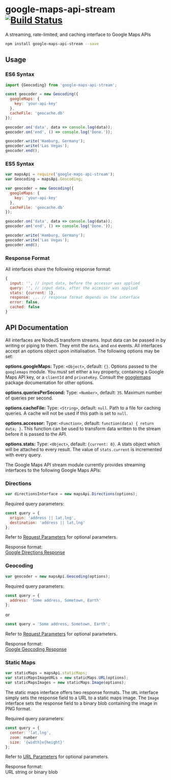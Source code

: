 # google-maps-api-stream [![Build Status](https://travis-ci.org/ubilabs/node-google-maps-api-stream.svg?branch=master)](https://travis-ci.org/ubilabs/node-google-maps-api-stream)

A streaming, rate-limited, and caching interface to Google Maps APIs

```sh
npm install google-maps-api-stream --save
```

## Usage

### ES6 Syntax

```js
import {Geocoding} from 'google-maps-api-stream';

const geocoder = new Geocoding({
  googleMaps: {
    key: 'your-api-key'
  },
  cacheFile: 'geocache.db'
});

geocoder.on('data', data => console.log(data));
geocoder.on('end', () => console.log('Done.'));

geocoder.write('Hamburg, Germany');
geocoder.write('Las Vegas');
geocoder.end();
```

### ES5 Syntax

```js
var mapsApi = require('google-maps-api-stream');
var Geocoding = mapsApi.Geocoding;

var geocoder = new Geocoding({
  googleMaps: {
    key: 'your-api-key'
  },
  cacheFile: 'geocache.db'
});

geocoder.on('data', data => console.log(data));
geocoder.on('end', () => console.log('Done.'));

geocoder.write('Hamburg, Germany');
geocoder.write('Las Vegas');
geocoder.end();
```

### Response Format

All interfaces share the following response format:

```js
{
  input: '', // input data, before the accessor was applied
  query: '', // input data, after the accessor was applied
  stats: {current: 1},
  response: ... // response format depends on the interface
  error: false,
  cached: false
}
```

## API Documentation

All interfaces are NodeJS transform streams. Input data can be passed in by writing or piping to them. They emit the `data`, and `end` events. All interfaces accept an options object upon initialisation. The following options may be set:

**options.googleMaps:** Type: `<Object>`, default: `{}`. Options passed to the `googlemaps` module. You *must* set either a `key` property, containing a Google Maps API key, or a `clientId` and `privateKey`. Consult the [googlemaps](https://www.npmjs.com/package/googlemaps) package documentation for other options.

**options.queriesPerSecond:** Type: `<Number>`, default: `35`. Maximum number of queries per second.

**options.cacheFile:** Type: `<String>`, default: `null`. Path to a file for caching queries. A cache will not be used if this path is set to `null`.

**options.accessor:** Type: `<Function>`, default: `function(data) { return data; }`. This function can be used to transform data written to the stream before it is passed to the API.

**options.stats:** Type: `<Object>`, default: `{current: 0}`. A stats object which will be attached to every result. The value of `stats.current` is incremented with every query.

The Google Maps API stream module currently provides streaming interfaces to the following Google Maps APIs:

### Directions

```js
var directionsInterface = new mapsApi.Directions(options);
```

Required query parameters:

```js
const query = {
  origin: 'address || lat,lng',
  destination: 'address || lat,lng'
};
```

Refer to [Request Parameters](https://developers.google.com/maps/documentation/directions/intro#RequestParameters) for optional parameters.

Response format:  
[Google Directions Response](https://developers.google.com/maps/documentation/directions/intro#DirectionsResponses)

### Geocoding

```js
var geocoder = new mapsApi.Geocoding(options);
```

Required query parameters:

```js
const query = {
  address: 'Some address, Sometown, Earth'
};
```

or

```js
const query = 'Some address, Sometown, Earth';
```

Refer to [Request Parameters](https://developers.google.com/maps/documentation/geocoding/intro#geocoding) for optional parameters.

Response format:  
[Google Geocoding Response](https://developers.google.com/maps/documentation/geocoding/start#geocoding-request-and-response-latitudelongitude-lookup)

### Static Maps

```js
var staticMaps = mapsApi.staticMaps;
var staticMapsImageURLs = new staticMaps.URL(options);
var staticMapsImages = new staticMaps.Image(options);
```

The static maps interface offers two response formats. The `URL` interface simply sets the response field to a URL to a static maps image. The `Image` interface sets the response field to a binary blob containing the image in PNG format.

Required query parameters:

```js
const query = {
  center: 'lat,lng',
  zoom: number
  size: '{width}x{height}'
};
```

Refer to [URL Parameters](https://developers.google.com/maps/documentation/static-maps/intro#URL_Parameters) for optional parameters.

Response format:  
URL string or binary blob
